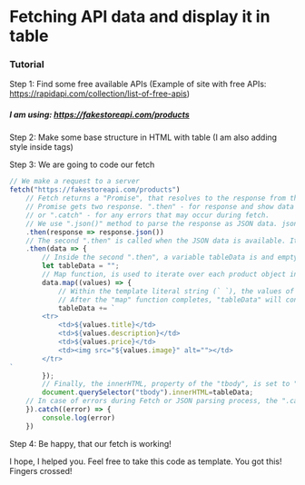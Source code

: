 # Fetching API data and display it in table

### Tutorial

Step 1: Find some free available APIs (Example of site with free
APIs: https://rapidapi.com/collection/list-of-free-apis) 
##### I am using: https://fakestoreapi.com/products

Step 2: Make some base structure in HTML with table (I am also adding style inside tags)

Step 3: We are going to code our fetch

```javascript
// We make a request to a server
fetch("https://fakestoreapi.com/products")
    // Fetch returns a "Promise", that resolves to the response from the server
    // Promise gets two response. ".then" - for response and show data from fetch,
    // or ".catch" - for any errors that may occur during fetch.
    // We use ".json()" method to parse the response as JSON data. json() also returns a promise.
    .then(response => response.json())
    // The second ".then" is called when the JSON data is available. It is reciving parsed data, which is an array of objects.
    .then(data => {
        // Inside the second ".then", a variable tableData is and empty string which will be storing the HTML code for creating a table for eacth object.
        let tableData = "";
        // Map function, is used to iterate over each product object in the array (data). For each product, a table row is appended to tableData.
        data.map((values) => {
            // Within the template literal string (` `), the values of objects properties (title, description, price, image) are inserted using ${}.
            // After the "map" function completes, "tableData" will contain HTML code for all the table rows, each representing a product.
            tableData += `
        <tr>
            <td>${values.title}</td>
            <td>${values.description}</td>
            <td>${values.price}</td>
            <td><img src="${values.image}" alt=""></td>
        </tr>
`
        });
        // Finally, the innerHTML, property of the "tbody", is set to "tableData". This updates the content of the table body with the generated rows, effectively rendering the product data in an HTML table.
        document.querySelector("tbody").innerHTML=tableData;
    // In case of errors during Fetch or JSON parsing process, the ".catch" is triggerend and is displaying error in the console.
    }).catch((error) => {
        console.log(error)
    })
```

Step 4: Be happy, that our fetch is working!

I hope, I helped you. Feel free to take this code as template. 
You got this! Fingers crossed!
